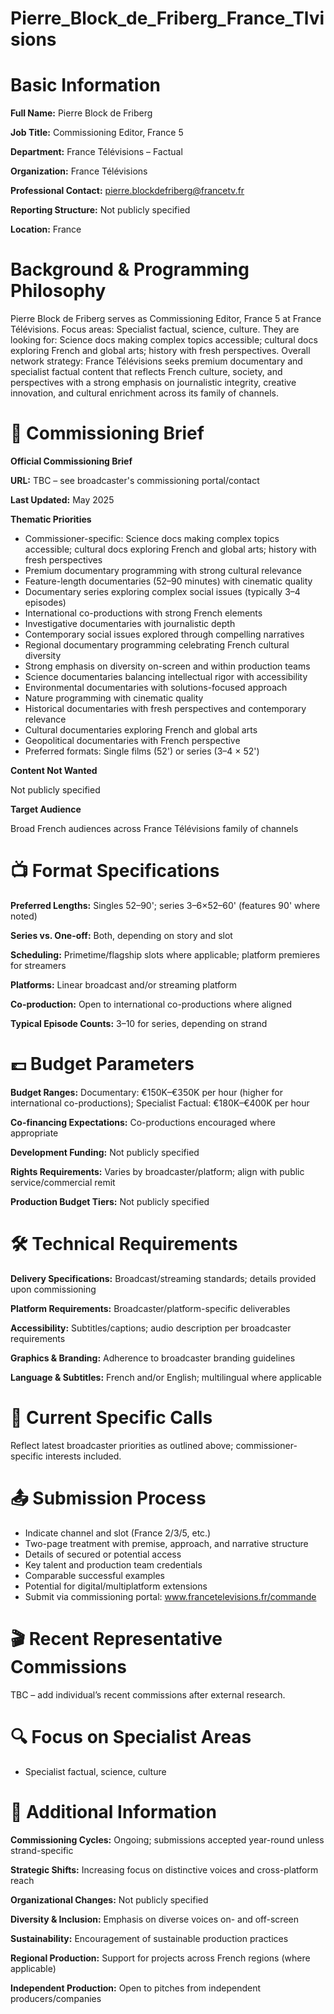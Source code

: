 # Pierre_Block_de_Friberg_France_Tlvisions

# Basic Information

**Full Name:** Pierre Block de Friberg

**Job Title:** Commissioning Editor, France 5

**Department:** France Télévisions – Factual

**Organization:** France Télévisions

**Professional Contact:** pierre.blockdefriberg@francetv.fr

**Reporting Structure:** Not publicly specified

**Location:** France

# Background & Programming Philosophy

Pierre Block de Friberg serves as Commissioning Editor, France 5 at France Télévisions. Focus areas: Specialist factual, science, culture. They are looking for: Science docs making complex topics accessible; cultural docs exploring French and global arts; history with fresh perspectives. Overall network strategy: France Télévisions seeks premium documentary and specialist factual content that reflects French culture, society, and perspectives with a strong emphasis on journalistic integrity, creative innovation, and cultural enrichment across its family of channels.

# 📄 Commissioning Brief

**Official Commissioning Brief**

**URL:** TBC – see broadcaster's commissioning portal/contact

**Last Updated:** May 2025

**Thematic Priorities**

- Commissioner-specific: Science docs making complex topics accessible; cultural docs exploring French and global arts; history with fresh perspectives
- Premium documentary programming with strong cultural relevance
- Feature-length documentaries (52–90 minutes) with cinematic quality
- Documentary series exploring complex social issues (typically 3–4 episodes)
- International co-productions with strong French elements
- Investigative documentaries with journalistic depth
- Contemporary social issues explored through compelling narratives
- Regional documentary programming celebrating French cultural diversity
- Strong emphasis on diversity on-screen and within production teams
- Science documentaries balancing intellectual rigor with accessibility
- Environmental documentaries with solutions-focused approach
- Nature programming with cinematic quality
- Historical documentaries with fresh perspectives and contemporary relevance
- Cultural documentaries exploring French and global arts
- Geopolitical documentaries with French perspective
- Preferred formats: Single films (52') or series (3–4 × 52')

**Content Not Wanted**

Not publicly specified

**Target Audience**

Broad French audiences across France Télévisions family of channels

# 📺 Format Specifications

**Preferred Lengths:** Singles 52–90'; series 3–6×52–60' (features 90' where noted)

**Series vs. One-off:** Both, depending on story and slot

**Scheduling:** Primetime/flagship slots where applicable; platform premieres for streamers

**Platforms:** Linear broadcast and/or streaming platform

**Co-production:** Open to international co-productions where aligned

**Typical Episode Counts:** 3–10 for series, depending on strand

# 💷 Budget Parameters

**Budget Ranges:** Documentary: €150K–€350K per hour (higher for international co-productions); Specialist Factual: €180K–€400K per hour

**Co-financing Expectations:** Co-productions encouraged where appropriate

**Development Funding:** Not publicly specified

**Rights Requirements:** Varies by broadcaster/platform; align with public service/commercial remit

**Production Budget Tiers:** Not publicly specified

# 🛠️ Technical Requirements

**Delivery Specifications:** Broadcast/streaming standards; details provided upon commissioning

**Platform Requirements:** Broadcaster/platform-specific deliverables

**Accessibility:** Subtitles/captions; audio description per broadcaster requirements

**Graphics & Branding:** Adherence to broadcaster branding guidelines

**Language & Subtitles:** French and/or English; multilingual where applicable

# 📢 Current Specific Calls

Reflect latest broadcaster priorities as outlined above; commissioner-specific interests included.

# 📤 Submission Process

- Indicate channel and slot (France 2/3/5, etc.)
- Two-page treatment with premise, approach, and narrative structure
- Details of secured or potential access
- Key talent and production team credentials
- Comparable successful examples
- Potential for digital/multiplatform extensions
- Submit via commissioning portal: www.francetelevisions.fr/commande

# 🎬 Recent Representative Commissions

TBC – add individual’s recent commissions after external research.

# 🔍 Focus on Specialist Areas

- Specialist factual, science, culture

# 📅 Additional Information

**Commissioning Cycles:** Ongoing; submissions accepted year-round unless strand-specific

**Strategic Shifts:** Increasing focus on distinctive voices and cross-platform reach

**Organizational Changes:** Not publicly specified

**Diversity & Inclusion:** Emphasis on diverse voices on- and off-screen

**Sustainability:** Encouragement of sustainable production practices

**Regional Production:** Support for projects across French regions (where applicable)

**Independent Production:** Open to pitches from independent producers/companies